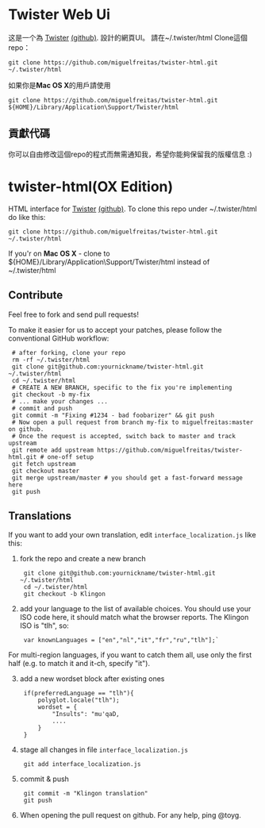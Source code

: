 Twister Web Ui
===========

这是一个為 [Twister](http://twister.net.co) [(github)](https://github.com/miguelfreitas/twister-core). 設計的網頁UI。
請在~/.twister/html Clone這個repo：

    git clone https://github.com/miguelfreitas/twister-html.git ~/.twister/html

如果你是**Mac OS X**的用戶請使用

    git clone https://github.com/miguelfreitas/twister-html.git ${HOME}/Library/Application\Support/Twister/html

貢獻代碼
------------

你可以自由修改這個repo的程式而無需通知我，希望你能夠保留我的版權信息 :)



twister-html(OX Edition)
============

HTML interface for [Twister](http://twister.net.co) [(github)](https://github.com/miguelfreitas/twister-core).
To clone this repo under ~/.twister/html do like this:

    git clone https://github.com/miguelfreitas/twister-html.git ~/.twister/html
    
If you'r on **Mac OS X** - clone to ${HOME}/Library/Application\Support/Twister/html instead of ~/.twister/html

Contribute
----------

Feel free to fork and send pull requests!

To make it easier for us to accept your patches, please follow the conventional GitHub workflow:

     # after forking, clone your repo
     rm -rf ~/.twister/html
     git clone git@github.com:yournickname/twister-html.git ~/.twister/html
     cd ~/.twister/html
     # CREATE A NEW BRANCH, specific to the fix you're implementing
     git checkout -b my-fix
     # ... make your changes ...
     # commit and push
     git commit -m "Fixing #1234 - bad foobarizer" && git push
     # Now open a pull request from branch my-fix to miguelfreitas:master on github.
     # Once the request is accepted, switch back to master and track upstream
     git remote add upstream https://github.com/miguelfreitas/twister-html.git # one-off setup
     git fetch upstream
     git checkout master
     git merge upstream/master # you should get a fast-forward message here
     git push

Translations
------------

If you want to add your own translation, edit `interface_localization.js` like this:

1. fork the repo and create a new branch

        git clone git@github.com:yournickname/twister-html.git ~/.twister/html
        cd ~/.twister/html
        git checkout -b Klingon

2. add your language to the list of available choices. You should use your ISO code here,
it should match what the browser reports. The Klingon ISO is "tlh", so:


        var knownLanguages = ["en","nl","it","fr","ru","tlh"];`
    
For multi-region languages, if you want to catch them all, use only the first half 
(e.g. to match it and it-ch, specify "it").

3. add a new wordset block after  existing ones


        if(preferredLanguage == "tlh"){
            polyglot.locale("tlh");
            wordset = {
                "Insults": "mu'qaD,
                ....
            }
        }

4. stage all changes in file `interface_localization.js` 


        git add interface_localization.js
        
5. commit & push


        git commit -m "Klingon translation"
        git push   
 
3. When opening the pull request on github. For any help, ping @toyg.
